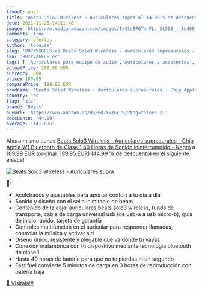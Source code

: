 ```yaml
---
layout: post
title: 'Beats Solo3 Wireless - Auriculares supra al 44.99 % de descuento'
date: 2021-11-25 14:11:46
image: 'https://m.media-amazon.com/images/I/41sBRQTnnFL._SL500_._SL400_.jpg'
comments: true
category: ofertas
author: 'tole.es'
slug: 'B07YVXGFLS-es Beats Solo3 Wireless - Auriculares supraaurales - Chip...'
sku: 'B07YVXGFLS-es'
tags: [ 'Auriculares para equipo de audio','Auriculares y accesorios','Electrónica','apple','beats', ]
actualPrice: 109.99 EUR
currency: EUR
price: 109.99
comparePrice: 199.95 EUR
prodname: 'Beats Solo3 Wireless - Auriculares supraaurales - Chip Apple W1  Bluetooth de Clase 1  40 Horas de Sonido ininterrumpido - Negro'
country: 'es'
flag: '🇪🇸'
brand: 'Beats'
buyurl: 'https://www.amazon.es/dp/B07YVXGFLS/?tag=tolees-21'
descuento: '44.99'
average: '141.636'
---
```


Ahora mismo tienes [Beats Solo3 Wireless - Auriculares supraaurales - Chip Apple W1  Bluetooth de Clase 1  40 Horas de Sonido ininterrumpido - Negro](https://www.amazon.es/dp/B07YVXGFLS/?tag=tolees-21) a 109.99 EUR (original: 199.95 EUR) (44.99 %  de descuento) en el siguiente enlace!

[![Beats Solo3 Wireless - Auriculares supra](https://m.media-amazon.com/images/I/41sBRQTnnFL._SL500_._SL400_.jpg)](https://www.amazon.es/dp/B07YVXGFLS/?tag=tolees-21)

🔎:

- Acolchados y ajustables para aportar confort a tu día a día
- Sonido y diseño con el sello inimitable de beats
- Contenido de la caja: auriculares beats solo3 wireless, funda de transporte, cable de carga universal usb (de usb-a a usb micro-b), guía de inicio rápido, tarjeta de garantía
- Controles multifunción en el auricular para responder llamadas, controlar la música y.activar siri
- Diseño único, resistente y plegable que va donde tú vayas
- Conexión inalámbrica con tu dispositivo mediante tecnología bluetooth de clase.1
- Hasta 40 horas de batería para que no te pierdas ni un segundo
- Fast fuel convierte 5 minutos de carga en 3 horas de reproducción con batería baja

[🛒 Visítala!!!](https://www.amazon.es/dp/B07YVXGFLS/?tag=tolees-21)
